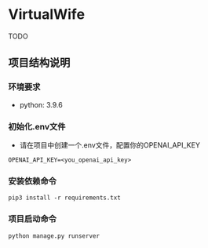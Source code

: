 # VirtualWife

TODO

## 项目结构说明

### 环境要求

- python: 3.9.6

### 初始化.env文件
- 请在项目中创建一个.env文件，配置你的OPENAI_API_KEY
```shell
OPENAI_API_KEY=<you_openai_api_key>
```

### 安装依赖命令

```shell
pip3 install -r requirements.txt
```

### 项目启动命令

```shell
python manage.py runserver
```
